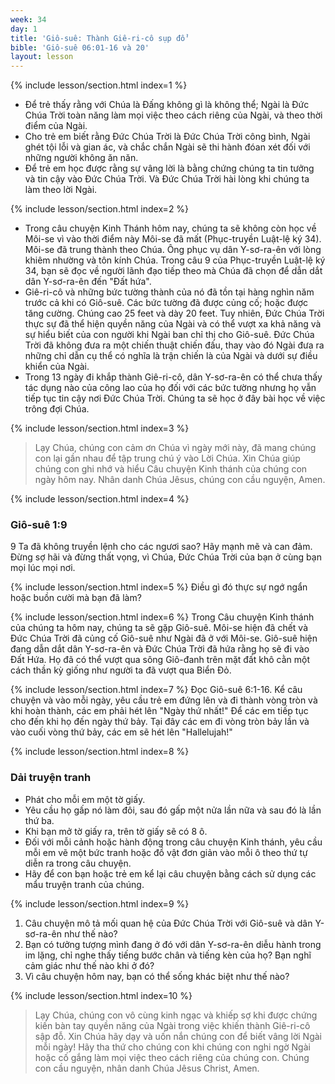 ```yaml
---
week: 34
day: 1
title: 'Giô-suê: Thành Giê-ri-cô sụp đổ'
bible: 'Giô-suê 06:01-16 và 20'
layout: lesson
---
```



{% include lesson/section.html index=1 %}
- Để trẻ thấy rằng với Chúa là Đấng không gì là không thể; Ngài là Đức Chúa Trời toàn năng làm mọi việc theo cách riêng của Ngài, và theo thời điểm của Ngài.
- Cho trẻ em biết rằng Đức Chúa Trời là Đức Chúa Trời công bình, Ngài ghét tội lỗi và gian ác, và chắc chắn Ngài sẽ thi hành đóan xét đối với những người không ăn năn.
- Để trẻ em học được rằng sự vâng lời là bằng chứng chúng ta tin tưởng và tin cậy vào Đức Chúa Trời. Và Đức Chúa Trời hài lòng khi chúng ta làm theo lời Ngài.


{% include lesson/section.html index=2 %}
- Trong câu chuyện Kinh Thánh hôm nay, chúng ta sẽ không còn học về Môi-se vì vào thời điểm này Môi-se đã mất (Phục-truyền Luật-lệ ký 34). Môi-se đã trung thành theo Chúa. Ông phục vụ dân Y-sơ-ra-ên với lòng khiêm nhường và tôn kính Chúa. Trong câu 9 của Phục-truyền Luật-lệ ký 34, bạn sẽ đọc về người lãnh đạo tiếp theo mà Chúa đã chọn để dẫn dắt dân Y-sơ-ra-ên đến "Đất hứa".
- Giê-ri-cô và những bức tường thành của nó đã tồn tại hàng nghìn năm trước cả khi có Giô-suê. Các bức tường đã được củng cố; hoặc được tăng cường. Chúng cao 25 feet và dày 20 feet. Tuy nhiên, Đức Chúa Trời thực sự đã thể hiện quyền năng của Ngài và có thể vượt xa khả năng và sự hiểu biết của con người khi Ngài ban chỉ thị cho Giô-suê. Đức Chúa Trời đã không đưa ra một chiến thuật chiến đấu, thay vào đó Ngài đưa ra những chỉ dẫn cụ thể có nghĩa là trận chiến là của Ngài và dưới sự điều khiển của Ngài.
- Trong 13 ngày đi khắp thành Giê-ri-cô, dân Y-sơ-ra-ên có thể chưa thấy tác dụng nào của công lao của họ đối với các bức tường nhưng họ vẫn tiếp tục tin cậy nơi Đức Chúa Trời. Chúng ta sẽ học ở đây bài học về việc trông đợi Chúa.


{% include lesson/section.html index=3 %}
> Lạy Chúa, chúng con cảm ơn Chúa vì ngày mới này, đã mang chúng con lại gần nhau để tập trung chú ý vào Lời Chúa. Xin Chúa giúp chúng con ghi nhớ và hiểu Câu chuyện Kinh thánh của chúng con ngày hôm nay. Nhân danh Chúa Jêsus, chúng con cầu nguyện, Amen.


{% include lesson/section.html index=4 %}
### Giô-suê 1:9
 9 Ta đã không truyền lệnh cho các ngươi sao? Hãy mạnh mẽ và can đảm. Đừng sợ hãi và đừng thất vọng, vì Chúa, Đức Chúa Trời của bạn ở cùng bạn mọi lúc mọi nơi.


{% include lesson/section.html index=5 %}
Điều gì đó thực sự ngớ ngẩn hoặc buồn cười mà bạn đã làm?


{% include lesson/section.html index=6 %}
 Trong Câu chuyện Kinh thánh của chúng ta hôm nay, chúng ta sẽ gặp Giô-suê. Môi-se hiện đã chết và Đức Chúa Trời đã củng cố Giô-suê như Ngài đã ở với Môi-se. Giô-suê hiện đang dẫn dắt dân Y-sơ-ra-ên và Đức Chúa Trời đã hứa rằng họ sẽ đi vào Đất Hứa. Họ đã có thể vượt qua sông Giô-đanh trên mặt đất khô cằn một cách thần kỳ giống như người ta đã vượt qua Biển Đỏ.

{% include lesson/section.html index=7 %}
 Đọc Giô-suê 6:1-16. Kể câu chuyện và vào mỗi ngày, yêu cầu trẻ em đứng lên và đi thành vòng tròn và khi hoàn thành, các em phải hét lên "Ngày thứ nhất!" Để các em tiếp tục cho đến khi họ đến ngày thứ bảy. Tại đây các em đi vòng tròn bảy lần và vào cuối vòng thứ bảy, các em sẽ hét lên "Hallelujah!"


{% include lesson/section.html index=8 %}
### Dải truyện tranh
- Phát cho mỗi em một tờ giấy. 
- Yêu cầu họ gấp nó làm đôi, sau đó gấp một nửa lần nữa và sau đó là lần thứ ba. 
- Khi bạn mở tờ giấy ra, trên tờ giấy sẽ có 8 ô. 
- Đối với mỗi cảnh hoặc hành động trong câu chuyện Kinh thánh, yêu cầu mỗi em vẽ một bức tranh hoặc đồ vật đơn giản vào mỗi ô theo thứ tự diễn ra trong câu chuyện. 
- Hãy để con bạn hoặc trẻ em kể lại câu chuyện bằng cách sử dụng các mẩu truyện tranh của chúng.


{% include lesson/section.html index=9 %}
1. Câu chuyện mô tả mối quan hệ của Đức Chúa Trời với Giô-suê và dân Y-sơ-ra-ên như thế nào?
2. Bạn có tưởng tượng mình đang ở đó với dân Y-sơ-ra-ên diễu hành trong im lặng, chỉ nghe thấy tiếng bước chân và tiếng kèn của họ? Bạn nghĩ cảm giác như thế nào khi ở đó?
3. Vì câu chuyện hôm nay, bạn có thể sống khác biệt như thế nào?


{% include lesson/section.html index=10 %}
> Lạy Chúa, chúng con vô cùng kinh ngạc và khiếp sợ khi được chứng kiến bàn tay quyền năng của Ngài trong việc khiến thành Giê-ri-cô sập đỗ. Xin Chúa hãy dạy và uốn nắn chúng con để biết vâng lời Ngài mỗi ngày! Hãy tha thứ cho chúng con khi chúng con nghi ngờ Ngài hoặc cố gắng làm mọi việc theo cách riêng của chúng con. Chúng con cầu nguyện, nhân danh Chúa Jêsus Christ, Amen.
